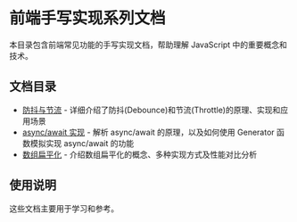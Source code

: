 # 前端手写实现系列文档

本目录包含前端常见功能的手写实现文档，帮助理解 JavaScript 中的重要概念和技术。

## 文档目录

- [防抖与节流](./1.防抖与节流.md) - 详细介绍了防抖(Debounce)和节流(Throttle)的原理、实现和应用场景
- [async/await 实现](./2.async%20await实现.md) - 解析 async/await 的原理，以及如何使用 Generator 函数模拟实现 async/await 的功能
- [数组扁平化](./3.数组扁平化.md) - 介绍数组扁平化的概念、多种实现方式及性能对比分析

## 使用说明

这些文档主要用于学习和参考。

